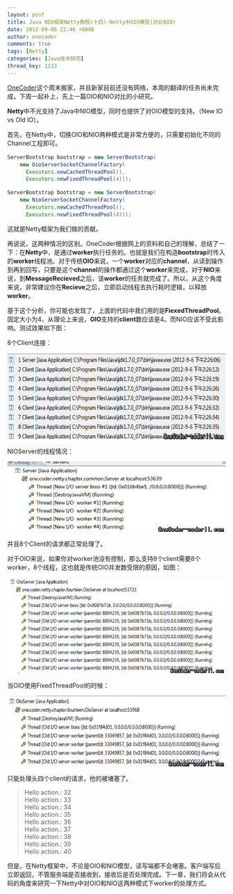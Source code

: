 ```yaml
---
layout: post
title: Java NIO框架Netty教程(十四)-Netty中OIO模型(对比NIO)
date: 2012-09-06 22:46 +0800
author: onecoder
comments: true
tags: [Netty]
categories: [Java技术研究]
thread_key: 1133
---
```

<a href="http://www.coderli.com">OneCoder</a>这个周末搬家，并且新家目前还没有网络，本周的翻译的任务尚未完成，下周一起补上，先上一篇OIO和NIO对比的小研究。

**Netty**中不光支持了Java中NIO模型，同时也提供了对OIO模型的支持。（New IO vs Old IO）。

首先，在Netty中，切换OIO和NIO两种模式是非常方便的，只需要初始化不同的Channel工程即可。

```java
ServerBootstrap bootstrap = new ServerBootstrap(
    new OioServerSocketChannelFactory(
      Executors.newCachedThreadPool(),
      Executors.newFixedThreadPool(4)));
```

```java
ServerBootstrap bootstrap = new ServerBootstrap(
    new NioServerSocketChannelFactory(
      Executors.newCachedThreadPool(),
      Executors.newFixedThreadPool(4)));
```

这就是Netty框架为我们做的贡献。

再说说，这两种情况的区别。OneCoder根据网上的资料和自己的理解，总结了一下：在**Netty**中，是通过**worker**执行任务的。也就是我们在构造**bootstrap**时传入的**worker**线程池。对于传统**OIO**来说，一个**worker**对应的**channel**，从读到操作到再到回写，只要是这个**channel**的操作都通过这个**worker**来完成，对于**NIO**来说，到**MessageRecieved**之后，该**worker**的任务就完成了。所以，从这个角度来说，非常建议你在**Recieve**之后，立即启动线程去执行耗时逻辑，以释放**worker**。

基于这个分析，你可能也发现了，上面的代码中我们用的是**FiexedThreadPool**。固定大小为4，从理论上来说，**OIO**支持的**client**数应该是4。而NIO应该不受此影响。测试效果如下图：

8个Client连接：

<img class="aligncenter" src="/images/oldposts/EL2ZO.jpg" alt="" width="656" height="199" />

NIOServer的线程情况：

<img src="/images/oldposts/3WIAC.jpg" alt="" />

并且8个Client的请求都正常处理了。

对于OIO来说，如果你对worker池没有控制，那么支持8个client需要8个worker，8个线程，这也就是传统OIO并发数受限的原因，如图：

<img style="height: 221px; width: 640px;" src="/images/oldposts/lLEys.jpg" alt="" />

当OIO使用FixedThreadPool的时候：

<img style="width: 640px; height: 163px;" src="/images/oldposts/fdIHa.jpg" alt="" />

只能处理头四个client的请求，他的被堵塞了。

> Hello action.: 32<br>
> Hello action.: 33<br>
> Hello action.: 34<br>
> Hello action.: 35<br>
> Hello action.: 36<br>
> Hello action.: 37<br>
> Hello action.: 38<br>
> Hello action.: 39<br>
> Hello action.: 40<br>

但是，在Netty框架中，不论是OIO和NIO模型，读写端都不会堵塞。客户端写后立即返回，不管服务端是否接收到，接收后是否处理完成。下一章，我们将会从代码的角度来研究一下Netty中对OIO和NIO这两种模式下worker的处理方式。
